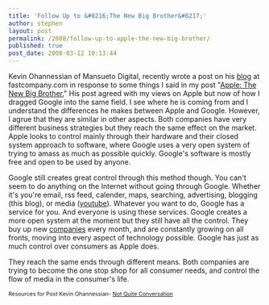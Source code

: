 ```yaml
---
title: 'Follow Up to &#8216;The New Big Brother&#8217;'
author: stephen
layout: post
permalink: /2008/follow-up-to-apple-the-new-big-brother/
published: true
post_date: 2008-03-12 10:13:44
---
```

Kevin Ohannessian of Mansueto Digital, recently wrote a post on his <a href="http://www.fastcompany.com/blog-post/apples-apples-googles-oranges">blog</a> at fastcompany.com in response to some things I said in my post "<a href="http://stephenwoicik.com/blog/2008/03/apple-the-new-big-brother/">Apple: The New Big Brother.</a>" His post agreed with my views on Apple but now of how I dragged Google into the same field. I see where he is coming from and I understand the differences he makes between Apple and Google. However, I agrue that they are similar in other aspects. Both companies have very different business strategies but they reach the same effect on the market. Apple looks to control mainly through their hardware and their closed system approach to software, where Google uses a very open system of trying to amass as much as possible quickly. Google's software is mostly free and open to be used by anyone.

Google still creates great control through this method though. You can't seem to do anything on the Internet without going through Google. Whether it's you're email, rss feed, calender, maps, searching, advertising, blogging (this blog), or media (<a href="http://youtube.com/">youtube</a>). Whatever you want to do, Google has a service for you. And everyone is using these services. Google creates a more open system at the moment but they still have all the control. They buy up new <a href="http://en.wikipedia.org/wiki/List_of_Google_acquisitions">companies</a> every month, and are constantly growing on all fronts, moving into every aspect of technology possible. Google has just as much control over consumers as Apple does.

They reach the same ends through different means. Both companies are trying to become the one stop shop for all consumer needs, and control the flow of media in the consumer's life.

<span style="font-size: 78%;">Resources for Post
Kevin Ohannessian- <a href="http://www.fastcompany.com/blog/6834">Not Quite Conversation</a>
</span>
<div class="MsoNormal" style="line-height: normal;"></div>
